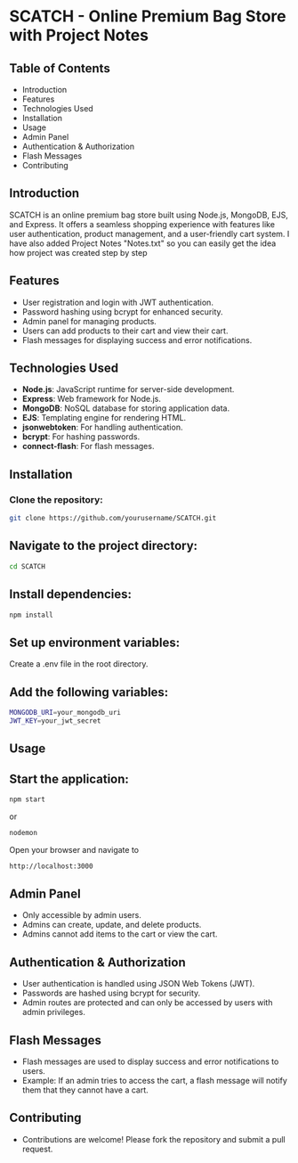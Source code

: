 # SCATCH - Online Premium Bag Store with Project Notes

## Table of Contents
- Introduction
- Features
- Technologies Used
- Installation
- Usage
- Admin Panel
- Authentication & Authorization
- Flash Messages
- Contributing

## Introduction
SCATCH is an online premium bag store built using Node.js, MongoDB, EJS, and Express. It offers a seamless shopping experience with features like user authentication, product management, and a user-friendly cart system. I have also added Project Notes "Notes.txt" so you can easily get the idea how project was created step by step

## Features
- User registration and login with JWT authentication.
- Password hashing using bcrypt for enhanced security.
- Admin panel for managing products.
- Users can add products to their cart and view their cart.
- Flash messages for displaying success and error notifications.

## Technologies Used
- **Node.js**: JavaScript runtime for server-side development.
- **Express**: Web framework for Node.js.
- **MongoDB**: NoSQL database for storing application data.
- **EJS**: Templating engine for rendering HTML.
- **jsonwebtoken**: For handling authentication.
- **bcrypt**: For hashing passwords.
- **connect-flash**: For flash messages.

## Installation
### Clone the repository:
```bash
git clone https://github.com/yourusername/SCATCH.git
```
## Navigate to the project directory:
```bash
cd SCATCH
```
## Install dependencies:
```bash
npm install
```
## Set up environment variables:
Create a .env file in the root directory.
## Add the following variables:
```bash
MONGODB_URI=your_mongodb_uri
JWT_KEY=your_jwt_secret
```

## Usage
## Start the application:
```bash
npm start
```
or
```bash
nodemon
```
Open your browser and navigate to 
```bash
http://localhost:3000
```

## Admin Panel
- Only accessible by admin users.
- Admins can create, update, and delete products.
- Admins cannot add items to the cart or view the cart.

## Authentication & Authorization
- User authentication is handled using JSON Web Tokens (JWT).
- Passwords are hashed using bcrypt for security.
- Admin routes are protected and can only be accessed by users with admin privileges.

## Flash Messages
- Flash messages are used to display success and error notifications to users.
- Example: If an admin tries to access the cart, a flash message will notify them that they cannot have a cart.

## Contributing
- Contributions are welcome! Please fork the repository and submit a pull request.
